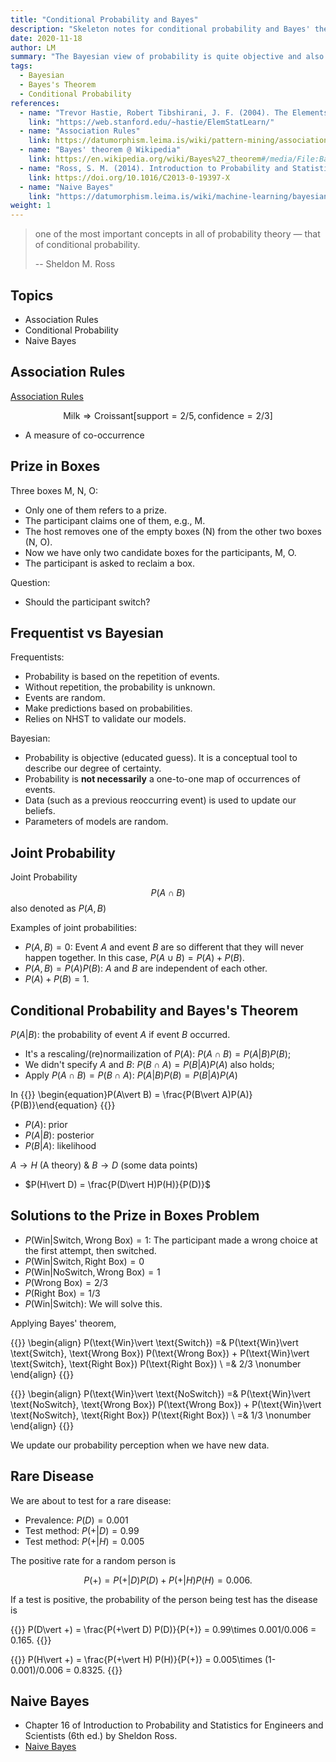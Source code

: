 ```yaml
---
title: "Conditional Probability and Bayes"
description: "Skeleton notes for conditional probability and Bayes' theorem"
date: 2020-11-18
author: LM
summary: "The Bayesian view of probability is quite objective and also more general than the frequentist's view. It doesn't rely on repeatition of events."
tags:
  - Bayesian
  - Bayes's Theorem
  - Conditional Probability
references:
  - name: "Trevor Hastie, Robert Tibshirani, J. F. (2004). The Elements of Statistical Learning (Vol. 99, Issue 466). Springer Science & Business Media."
    link: "https://web.stanford.edu/~hastie/ElemStatLearn/"
  - name: "Association Rules"
    link: https://datumorphism.leima.is/wiki/pattern-mining/association-rules/
  - name: "Bayes' theorem @ Wikipedia"
    link: https://en.wikipedia.org/wiki/Bayes%27_theorem#/media/File:Bayes%27_Theorem_2D.svg
  - name: "Ross, S. M. (2014). Introduction to Probability and Statistics for Engineers and Scientists. Elsevier."
    link: https://doi.org/10.1016/C2013-0-19397-X
  - name: "Naive Bayes"
    link: "https://datumorphism.leima.is/wiki/machine-learning/bayesian/naive-bayesian/"
weight: 1
---
```


> one of the most important concepts in all of probability theory — that of conditional probability.
>
> -- Sheldon M. Ross

## Topics

- Association Rules
- Conditional Probability
- Naive Bayes

## Association Rules

[Association Rules](https://datumorphism.leima.is/wiki/pattern-mining/association-rules/)

$$
\text{Milk} \Rightarrow \text{Croissant} [ \text{support} = 2/5, \text{confidence} = 2/3  ]
$$

- A measure of co-occurrence

## Prize in Boxes

Three boxes M, N, O:
- Only one of them refers to a prize.
- The participant claims one of them, e.g., M.
- The host removes one of the empty boxes (N) from the other two boxes (N, O).
- Now we have only two candidate boxes for the participants, M, O.
- The participant is asked to reclaim a box.

Question:
- Should the participant switch?


## Frequentist vs Bayesian

Frequentists:
- Probability is based on the repetition of events.
- Without repetition, the probability is unknown.
- Events are random.
- Make predictions based on probabilities.
- Relies on NHST to validate our models.

Bayesian:
- Probability is objective (educated guess). It is a conceptual tool to describe our degree of certainty.
- Probability is **not necessarily** a one-to-one map of occurrences of events.
- Data (such as a previous reoccurring event) is used to update our beliefs.
- Parameters of models are random.


## Joint Probability

Joint Probability
$$
P(A\cap B)
$$
also denoted as $P(A, B)$

Examples of joint probabilities:

- $P(A, B)=0$: Event $A$ and event $B$ are so different that they will never happen together. In this case, $P(A\cup B) = P(A) + P(B)$.
- $P(A, B) = P(A)P(B)$: $A$ and $B$ are independent of each other.
- $P(A) + P(B) = 1$.

## Conditional Probability and Bayes's Theorem

$P(A\vert B)$: the probability of event $A$ if event $B$ occurred.
- It's a rescaling/(re)normailization of $P(A)$: $P(A\cap B) = P(A\vert B)P(B)$;
- We didn't specify $A$ and $B$: $P(B\cap A) = P(B\vert A)P(A)$ also holds;
- Apply $P(A\cap B) = P(B \cap A)$: $P(A\vert B)P(B) = P(B\vert A)P(A)$


In
{{<m>}}
\begin{equation}P(A\vert B) = \frac{P(B\vert A)P(A)}{P(B)}\end{equation}
{{</m>}}

- $P(A)$: prior
- $P(A\vert B)$: posterior
- $P(B\vert A)$: likelihood

$A\to H$ (A theory) & $B\to D$ (some data points)
- $P(H\vert D) = \frac{P(D\vert H)P(H)}{P(D)}$

## Solutions to the Prize in Boxes Problem

- $P(\text{Win}\vert \text{Switch}, \text{Wrong Box}) = 1$: The participant made a wrong choice at the first attempt, then switched.
- $P(\text{Win}\vert \text{Switch}, \text{Right Box}) = 0$
- $P(\text{Win}\vert \text{NoSwitch}, \text{Wrong Box})=1$
- $P(\text{Wrong Box}) = 2/3$
- $P(\text{Right Box}) = 1/3$
- $P(\text{Win}\vert \text{Switch})$: We will solve this.

Applying Bayes' theorem,

{{<m>}}
\begin{align}
P(\text{Win}\vert \text{Switch})
=& P(\text{Win}\vert \text{Switch}, \text{Wrong Box}) P(\text{Wrong Box}) + P(\text{Win}\vert \text{Switch}, \text{Right Box}) P(\text{Right Box}) \\
=& 2/3 \nonumber
\end{align}
{{</m>}}


{{<m>}}
\begin{align}
P(\text{Win}\vert \text{NoSwitch})
=& P(\text{Win}\vert \text{NoSwitch}, \text{Wrong Box}) P(\text{Wrong Box}) + P(\text{Win}\vert \text{NoSwitch}, \text{Right Box}) P(\text{Right Box}) \\
=& 1/3 \nonumber
\end{align}
{{</m>}}


We update our probability perception when we have new data.


## Rare Disease


We are about to test for a rare disease:

- Prevalence: $P(D) = 0.001$
- Test method: $P(+\vert D) = 0.99$
- Test method: $P(+\vert H) = 0.005$

The positive rate for a random person is

$$
P(+) = P(+\vert D)P(D) + P(+\vert H) P(H) = 0.006.
$$

If a test is positive, the probability of the person being test has the disease is

{{<m>}}
P(D\vert +) = \frac{P(+\vert D) P(D)}{P(+)} = 0.99\times 0.001/0.006 = 0.165.
{{</m>}}

{{<m>}}
P(H\vert +) = \frac{P(+\vert H) P(H)}{P(+)} = 0.005\times (1-0.001)/0.006 = 0.8325.
{{</m>}}


## Naive Bayes

- Chapter 16 of Introduction to Probability and Statistics for Engineers and Scientists (6th ed.) by Sheldon Ross.
- [Naive Bayes](https://datumorphism.leima.is/wiki/machine-learning/bayesian/naive-bayesian/)